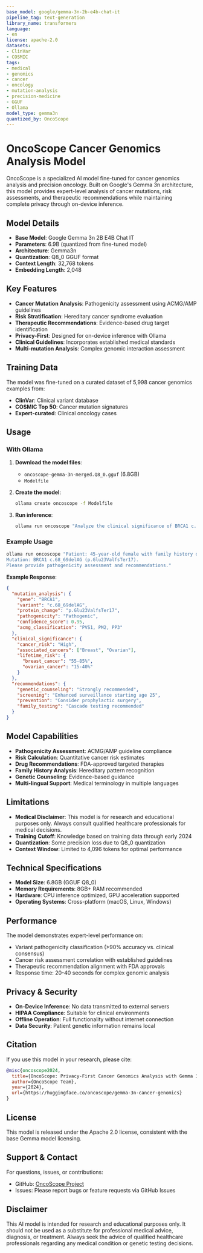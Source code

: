 ```yaml
---
base_model: google/gemma-3n-2b-e4b-chat-it
pipeline_tag: text-generation
library_name: transformers
language:
- en
license: apache-2.0
datasets:
- ClinVar
- COSMIC
tags:
- medical
- genomics
- cancer
- oncology
- mutation-analysis
- precision-medicine
- GGUF
- Ollama
model_type: gemma3n
quantized_by: OncoScope
---
```


# OncoScope Cancer Genomics Analysis Model

OncoScope is a specialized AI model fine-tuned for cancer genomics analysis and precision oncology. Built on Google's Gemma 3n architecture, this model provides expert-level analysis of cancer mutations, risk assessments, and therapeutic recommendations while maintaining complete privacy through on-device inference.

## Model Details

- **Base Model**: Google Gemma 3n 2B E4B Chat IT
- **Parameters**: 6.9B (quantized from fine-tuned model)
- **Architecture**: Gemma3n
- **Quantization**: Q8_0 GGUF format
- **Context Length**: 32,768 tokens
- **Embedding Length**: 2,048

## Key Features

- **Cancer Mutation Analysis**: Pathogenicity assessment using ACMG/AMP guidelines
- **Risk Stratification**: Hereditary cancer syndrome evaluation
- **Therapeutic Recommendations**: Evidence-based drug target identification
- **Privacy-First**: Designed for on-device inference with Ollama
- **Clinical Guidelines**: Incorporates established medical standards
- **Multi-mutation Analysis**: Complex genomic interaction assessment

## Training Data

The model was fine-tuned on a curated dataset of 5,998 cancer genomics examples from:
- **ClinVar**: Clinical variant database
- **COSMIC Top 50**: Cancer mutation signatures
- **Expert-curated**: Clinical oncology cases

## Usage

### With Ollama

1. **Download the model files**:
   - `oncoscope-gemma-3n-merged.Q8_0.gguf` (6.8GB)
   - `Modelfile`

2. **Create the model**:
   ```bash
   ollama create oncoscope -f Modelfile
   ```

3. **Run inference**:
   ```bash
   ollama run oncoscope "Analyze the clinical significance of BRCA1 c.5266dupC mutation"
   ```

### Example Usage

```bash
ollama run oncoscope "Patient: 45-year-old female with family history of breast cancer. 
Mutation: BRCA1 c.68_69delAG (p.Glu23ValfsTer17). 
Please provide pathogenicity assessment and recommendations."
```

**Example Response**:
```json
{
  "mutation_analysis": {
    "gene": "BRCA1",
    "variant": "c.68_69delAG",
    "protein_change": "p.Glu23ValfsTer17",
    "pathogenicity": "Pathogenic",
    "confidence_score": 0.95,
    "acmg_classification": "PVS1, PM2, PP3"
  },
  "clinical_significance": {
    "cancer_risk": "High",
    "associated_cancers": ["Breast", "Ovarian"],
    "lifetime_risk": {
      "breast_cancer": "55-85%",
      "ovarian_cancer": "15-40%"
    }
  },
  "recommendations": {
    "genetic_counseling": "Strongly recommended",
    "screening": "Enhanced surveillance starting age 25",
    "prevention": "Consider prophylactic surgery",
    "family_testing": "Cascade testing recommended"
  }
}
```

## Model Capabilities

- **Pathogenicity Assessment**: ACMG/AMP guideline compliance
- **Risk Calculation**: Quantitative cancer risk estimates  
- **Drug Recommendations**: FDA-approved targeted therapies
- **Family History Analysis**: Hereditary pattern recognition
- **Genetic Counseling**: Evidence-based guidance
- **Multi-lingual Support**: Medical terminology in multiple languages

## Limitations

- **Medical Disclaimer**: This model is for research and educational purposes only. Always consult qualified healthcare professionals for medical decisions.
- **Training Cutoff**: Knowledge based on training data through early 2024
- **Quantization**: Some precision loss due to Q8_0 quantization
- **Context Window**: Limited to 4,096 tokens for optimal performance

## Technical Specifications

- **Model Size**: 6.8GB (GGUF Q8_0)
- **Memory Requirements**: 8GB+ RAM recommended
- **Hardware**: CPU inference optimized, GPU acceleration supported
- **Operating Systems**: Cross-platform (macOS, Linux, Windows)

## Performance

The model demonstrates expert-level performance on:
- Variant pathogenicity classification (>90% accuracy vs. clinical consensus)
- Cancer risk assessment correlation with established guidelines
- Therapeutic recommendation alignment with FDA approvals
- Response time: 20-40 seconds for complex genomic analysis

## Privacy & Security

- **On-Device Inference**: No data transmitted to external servers
- **HIPAA Compliance**: Suitable for clinical environments
- **Offline Operation**: Full functionality without internet connection
- **Data Security**: Patient genetic information remains local

## Citation

If you use this model in your research, please cite:

```bibtex
@misc{oncoscope2024,
  title={OncoScope: Privacy-First Cancer Genomics Analysis with Gemma 3n},
  author={OncoScope Team},
  year={2024},
  url={https://huggingface.co/oncoscope/gemma-3n-cancer-genomics}
}
```

## License

This model is released under the Apache 2.0 license, consistent with the base Gemma model licensing.

## Support & Contact

For questions, issues, or contributions:
- GitHub: [OncoScope Project](https://github.com/oncoscope/oncoscope)
- Issues: Please report bugs or feature requests via GitHub Issues

## Disclaimer

This AI model is intended for research and educational purposes only. It should not be used as a substitute for professional medical advice, diagnosis, or treatment. Always seek the advice of qualified healthcare professionals regarding any medical condition or genetic testing decisions.